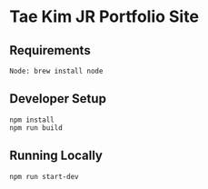 # Tae Kim JR Portfolio Site
## Requirements
```
Node: brew install node
```

## Developer Setup
```
npm install
npm run build
```

## Running Locally
```
npm run start-dev
```